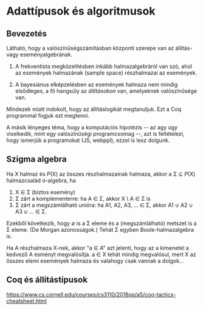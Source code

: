 # Adattípusok és algoritmusok

## Bevezetés

Látható, hogy a valószínűségszámításban központi szerepe van az állítás- vagy eseményalgebrának. 

1. A frekventista megközelítésben inkább halmazalgebráról van szó, ahol az események halmazának (sample space) részhalmazai az események. 

2. A bayesiánus elképzelésben az események halmaza nem mindig elsődleges, a fő hangsúly az _állításokon_ van, amelyeknek valószínűsége van. 

Mindezek miatt indokolt, hogy az állításlogikát megtanuljuk. Ezt a Coq programmal fogjuk ezt megtenni. 

A másik lényeges téma, hogy a komputációs hipotézis -- az agy úgy viselkedik, mint egy valószínűségi programcsomag --, azt is feltételezi, hogy ismerjük a programokat (JS, webppl), ezzel is lesz dolgunk.

## Szigma algebra

Ha X halmaz és _P_(X) az összes részhalmazainak halmaza, akkor a Σ ⊆ _P_(X) halmazcsalád σ-algebra, ha

1. X ∈ Σ (biztos esemény)
2. Σ zárt a komplementerre: ha A ∈ Σ, akkor X \ A ∈ Σ is
3. Σ zárt a megszámlálható unióra: ha  A1, A2, A3, ... ∈ Σ, akkor A1 ∪ A2 ∪ A3 ∪ … ∈ Σ.

Ezekből következik, hogy ∅ is a Σ eleme és a (megszámlálható) metszet is a Σ eleme. (De Morgan azonosságok.) Tehát Σ egyben Boole-halmazalgebra is.

Ha A részhalmaza X-nek, akkor "a ∈ A" azt jelenti, hogy az a kimenetel a kedvező A esményt megvalósítja. a ∈ X tehát mindig megvalósul, mert X az összes elemi események halmaza és valahogy csak vannak a dolgok...

## Coq és állítástípusok

https://www.cs.cornell.edu/courses/cs3110/2018sp/a5/coq-tactics-cheatsheet.html

